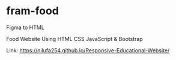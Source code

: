 # fram-food
Figma to HTML

Food Website Using HTML CSS  JavaScript & Bootstrap

Link: https://nilufa254.github.io/Responsive-Educational-Website/
